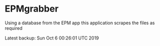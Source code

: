 # EPMgrabber
Using a database from the EPM app this application scrapes the files as required


Latest backup: Sun Oct 6 00:26:01 UTC 2019

